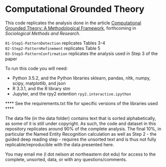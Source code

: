 # Computational Grounded Theory
This code replicates the analysis done in the article [Computational Grounded Theory: A Methodological Framework](https://drive.google.com/file/d/0BxI6W5IIG74FeEtGbjQ0WF9uM0U/view?usp=sharing), forthcoming in *Sociological Methods and Research*.


`01-Step1-PatternDetection` replicates Tables 3-4  
`02-Step2-PatternRefinement` replicates Table 5  
`03-Step3-PatternConfirmation` replicates the analysis used in Step 3 of the paper  

To run this code you will need: 

* Python 3.5.2, and the Python libraries sklearn, pandas, nltk, numpy, scipy, matplotlib, and json
* R 3.3.1, and the R library stm
* Jupyter, and the rpy2 extention `rpy2.interactive.ipython`

**** See the requirements.txt file for specific versions of the libraries used ****

The data file (in the data folder) contains text that is sorted alphabetically, as some of it is still under copyright. As such, the code and dataset in this repository replicates around 90% of the complete analysis. The final 10%, in particular the Named Entity Recognition calculation as well as Step 2 - the guided deep reading step - requires the unsorted text and is thus not fully replicable/reproducible with the data presented here. 

You may email me (l dot nelson at northeastern dot edu) for access to the complete, unsorted, data, or with any questions/comments.
